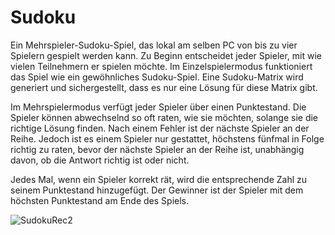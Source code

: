 # Sudoku
Ein Mehrspieler-Sudoku-Spiel, das lokal am selben PC von bis zu vier Spielern gespielt werden kann. Zu Beginn entscheidet jeder Spieler, mit wie vielen Teilnehmern er spielen möchte. Im Einzelspielermodus funktioniert das Spiel wie ein gewöhnliches Sudoku-Spiel. Eine Sudoku-Matrix wird generiert und sichergestellt, dass es nur eine Lösung für diese Matrix gibt.

Im Mehrspielermodus verfügt jeder Spieler über einen Punktestand. Die Spieler können abwechselnd so oft raten, wie sie möchten, solange sie die richtige Lösung finden. Nach einem Fehler ist der nächste Spieler an der Reihe. Jedoch ist es einem Spieler nur gestattet, höchstens fünfmal in Folge richtig zu raten, bevor der nächste Spieler an der Reihe ist, unabhängig davon, ob die Antwort richtig ist oder nicht.

Jedes Mal, wenn ein Spieler korrekt rät, wird die entsprechende Zahl zu seinem Punktestand hinzugefügt. Der Gewinner ist der Spieler mit dem höchsten Punktestand am Ende des Spiels.

![SudokuRec2](https://github.com/Ricardo-Straub/Sudoku/assets/108030615/f93686f9-01b9-46ef-88a4-448ca9558227)
